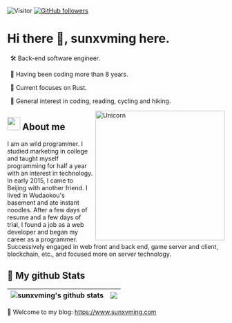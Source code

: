 ![Visitor](https://visitor-badge.laobi.icu/badge?page_id=sunxvming.repoName) [![GitHub followers](https://img.shields.io/github/followers/sunxvming.svg?style=social&label=Follow)](https://github.com/sunxvming?tab=followers)<br/>


# Hi there 👋, sunxvming here. 

&ensp;🛠 Back-end software engineer.

&ensp;📝 Having been coding more than 8 years.

&ensp;🔭 Current focuses on Rust.

&ensp;💖 General interest in coding, reading, cycling and hiking.


<img align="right" width=300px alt="Unicorn" src="https://c.tenor.com/GN73MKBawZYAAAAi/busy-cute.gif" />

## <img src="https://media.giphy.com/media/ObNTw8Uzwy6KQ/giphy.gif" width="30px">&nbsp;About me

I am an wild programmer. I studied marketing in college and taught myself programming for half a year with an interest in technology. In early 2015, I came to Beijing with another friend. I lived in Wudaokou's basement and ate instant noodles. After a few days of resume and a few days of trial, I found a job as a web developer and began my career as a programmer. Successively engaged in web front and back end, game server and client, blockchain, etc., and focused more on server technology.

## 👀 My github Stats

| <img align="center" src="https://github-readme-stats-sigma-five.vercel.app/api?username=sunxvming&show_icons=true&include_all_commits=false&theme=buefy&hide_border=true&count_private=true&hide_title=true" alt="sunxvming's github stats" />| <img align="center" src="https://github-readme-stats-sigma-five.vercel.app/api/top-langs/?username=sunxvming&layout=compact&theme=buefy&hide_border=true" /> |
| ------------- | ------------- |



📝 Welcome to my blog: https://www.sunxvming.com

